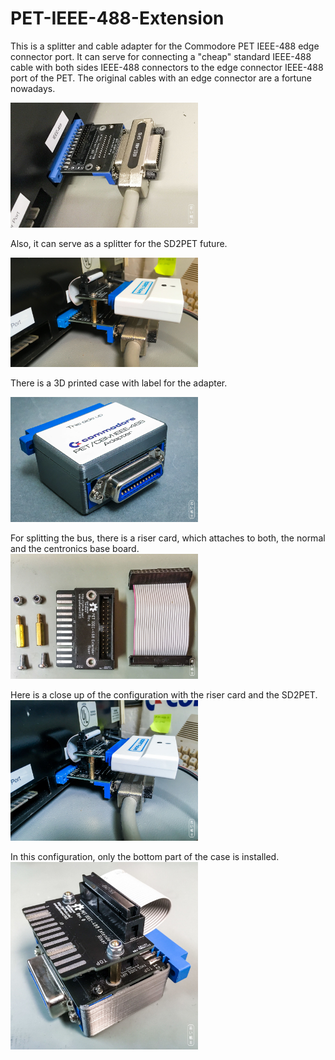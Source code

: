 # PET-IEEE-488-Extension
This is a splitter and cable adapter for the Commodore PET IEEE-488 edge connector port. It can serve for connecting a "cheap" standard IEEE-488 cable with both sides IEEE-488 connectors to the edge connector IEEE-488 port of the PET. The original cables with an edge connector are a fortune nowadays.

<img src="https://github.com/svenpetersen1965/PET-IEEE-488-Extension/blob/main/Base_Centronics/Rev.%200/pictures/2978_-_IEEE488_Centr_w_cable.JPG" width="300" alt="Centronics Base">

Also, it can serve as a splitter for the SD2PET future. 

<img src="https://github.com/svenpetersen1965/PET-IEEE-488-Extension/blob/main/Base_Centronics/Rev.%200/pictures/3050_-_Test_w_SD2PET.JPG" width="300" alt="with Riser board and SD2PET future">

There is a 3D printed case with label for the adapter. 

<img src="https://github.com/svenpetersen1965/PET-IEEE-488-Extension/blob/main/Base_Centronics/Rev.%200/pictures/3114_-_Base_Centronics_in_Case.JPG" width="300" alt="with Case">

For splitting the bus, there is a riser card, which attaches to both, the normal and the centronics base board.
<img src="https://github.com/svenpetersen1965/PET-IEEE-488-Extension/blob/main/Riser/Rev.%200/pictures/5259_-_Riser_complete.JPG" width="300" alt="with Case">

Here is a close up of the configuration with the riser card and the SD2PET.
<img src="https://github.com/svenpetersen1965/PET-IEEE-488-Extension/blob/main/Riser/Rev.%200/pictures/3050_-_Riser_wCentronicsBase_SD2PET.JPG" width="300" alt="with Case">

In this configuration, only the bottom part of the case is installed.
<img src="https://github.com/svenpetersen1965/PET-IEEE-488-Extension/blob/main/Riser/Rev.%200/pictures/5260_-_Riser_on_CentronicsBase_case.JPG" width="300" alt="with Case">

